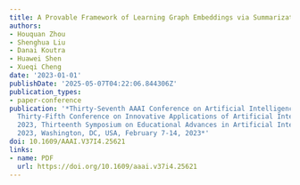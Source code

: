 ```yaml
---
title: A Provable Framework of Learning Graph Embeddings via Summarization
authors:
- Houquan Zhou
- Shenghua Liu
- Danai Koutra
- Huawei Shen
- Xueqi Cheng
date: '2023-01-01'
publishDate: '2025-05-07T04:22:06.844306Z'
publication_types:
- paper-conference
publication: '*Thirty-Seventh AAAI Conference on Artificial Intelligence, AAAI 2023,
  Thirty-Fifth Conference on Innovative Applications of Artificial Intelligence, IAAI
  2023, Thirteenth Symposium on Educational Advances in Artificial Intelligence, EAAI
  2023, Washington, DC, USA, February 7-14, 2023*'
doi: 10.1609/AAAI.V37I4.25621
links:
- name: PDF
  url: https://doi.org/10.1609/aaai.v37i4.25621
---
```

